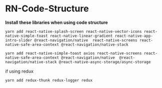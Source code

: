 # RN-Code-Structure

**Install these libraries when using code structure**
```
yarn add react-native-splash-screen react-native-vector-icons react-native-simple-toast react-native-linear-gradient react-native-app-intro-slider @react-navigation/native  react-native-screens react-native-safe-area-context @react-navigation/native-stack
```

```
yarn add react-native-simple-toast axios react-native-screens react-native-safe-area-context @react-navigation/native  @react-navigation/native-stack @react-native-async-storage/async-storage
```

if using redux
```
yarn add redux-thunk redux-logger redux
```
